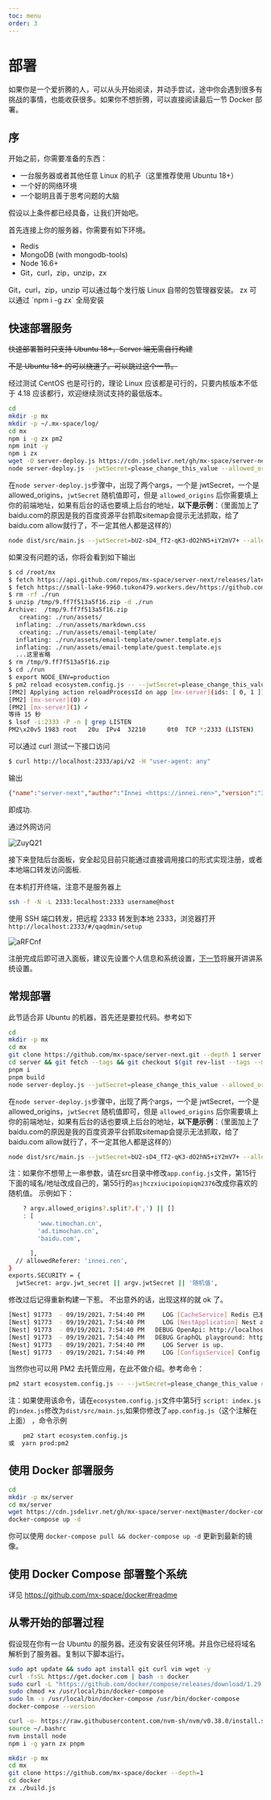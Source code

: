 ```yaml
---
toc: menu
order: 3
---
```


# 部署

<Alert type="info">
<p>如果你是一个爱折腾的人，可以从头开始阅读，并动手尝试，途中你会遇到很多有挑战的事情，也能收获很多。如果你不想折腾，可以直接阅读最后一节 Docker 部署。</p>
</Alert>

## 序

开始之前，你需要准备的东西：

- 一台服务器或者其他任意 Linux 的机子（这里推荐使用 Ubuntu 18+）
- 一个好的网络环境
- 一个聪明且善于思考问题的大脑

假设以上条件都已经具备，让我们开始吧。

首先连接上你的服务器，你需要有如下环境。

- Redis
- MongoDB (with mongodb-tools)
- Node 16.6+
- Git，curl，zip，unzip，zx

<Alert type="info">
<p>
Git，curl，zip，unzip 可以通过每个发行版 Linux 自带的包管理器安装。
zx 可以通过 `npm i -g zx` 全局安装
</p>
</Alert>

## 快速部署服务

~~快速部署暂时只支持 Ubuntu 18+，Server 端无需自行构建~~

~~不是 Ubuntu 18+ 的可以绕道了。可以跳过这个一节。~~

经过测试 CentOS 也是可行的，理论 Linux 应该都是可行的，只要内核版本不低于 4.18 应该都行，欢迎继续测试支持的最低版本。

```bash
cd
mkdir -p mx
mkdir -p ~/.mx-space/log/
cd mx
npm i -g zx pm2
npm init -y
npm i zx
wget -O server-deploy.js https://cdn.jsdelivr.net/gh/mx-space/server-next@master/scripts/deploy.js
node server-deploy.js --jwtSecret=please_change_this_value --allowed_origins=your_site # 注意修改一下 这个 jwtSecret. 值可以随机数字字母，不要用示例值，以及修改 allowed_origins，详细在下面一行
```

在`node server-deploy.js`步骤中，出现了两个args，一个是 jwtSecret，一个是 allowed_origins，`jwtSecret` 随机值即可，但是 `allowed_origins` 后你需要填上你的前端地址，如果有后台的话也要填上后台的地址，**以下是示例**：（里面加上了baidu.com的原因是我的百度资源平台抓取sitemap会提示无法抓取，给了baidu.com allow就行了，不一定其他人都是这样的）

```bash
node dist/src/main.js --jwtSecret=bU2-sD4_fT2-qK3-dO2hN5+iY2mV7+ --allowed_origins=iucky.cn,cli.iucky.cn,baidu.com
```

如果没有问题的话，你将会看到如下输出

```bash
$ cd /root/mx
$ fetch https://api.github.com/repos/mx-space/server-next/releases/latest
$ fetch https://small-lake-9960.tukon479.workers.dev/https://github.com/mx-space/server-next/releases/download/v3.6.5/release-ubuntu.zip
$ rm -rf ./run
$ unzip /tmp/9.ff7f513a5f16.zip -d ./run
Archive:  /tmp/9.ff7f513a5f16.zip
   creating: ./run/assets/
  inflating: ./run/assets/markdown.css
   creating: ./run/assets/email-template/
  inflating: ./run/assets/email-template/owner.template.ejs
  inflating: ./run/assets/email-template/guest.template.ejs
  ...这里省略
$ rm /tmp/9.ff7f513a5f16.zip
$ cd ./run
$ export NODE_ENV=production
$ pm2 reload ecosystem.config.js -- --jwtSecret=please_change_this_value
[PM2] Applying action reloadProcessId on app [mx-server](ids: [ 0, 1 ])
[PM2] [mx-server](0) ✓
[PM2] [mx-server](1) ✓
等待 15 秒
$ lsof -i:2333 -P -n | grep LISTEN
PM2\x20v5 1983 root   20u  IPv4  32210      0t0  TCP *:2333 (LISTEN)
```

可以通过 curl 测试一下接口访问

```bash
$ curl http://localhost:2333/api/v2 -H "user-agent: any"
```

输出

```json
{"name":"server-next","author":"Innei <https://innei.ren>","version":"3.6.5","homepage":"https://github.com/mx-space/server-next#readme","issues":"https://github.com/mx-space/server-next/issues","hash":""}#
```

即成功.

通过外网访问

![ZuyQ21](https://raw.githubusercontent.com/mx-space/docs-images/master/images/ZuyQ21.png)

接下来登陆后台面板，安全起见目前只能通过直接调用接口的形式实现注册，或者本地端口转发访问面板.

在本机打开终端，注意不是服务器上

```bash
ssh -f -N -L 2333:localhost:2333 username@host
```

使用 SSH 端口转发，把远程 2333 转发到本地 2333，浏览器打开 `http://localhost:2333/#/qaqdmin/setup`

![aRFCnf](https://raw.githubusercontent.com/mx-space/docs-images/master/images/aRFCnf.png)

注册完成后即可进入面板，建议先设置个人信息和系统设置，[下一节](/guide/setting)将展开讲讲系统设置。

## 常规部署

此节适合非 Ubuntu 的机器，首先还是要拉代码。参考如下

```bash
cd
mkdir -p mx
cd mx
git clone https://github.com/mx-space/server-next.git --depth 1 server
cd server && git fetch --tags && git checkout $(git rev-list --tags --max-count=1)
pnpm i
pnpm build
node server-deploy.js --jwtSecret=please_change_this_value --allowed_origins=your_site # 注意修改一下 这个 jwtSecret. 值可以随机数字字母，不要用示例值，以及修改 allowed_origins，详细在下面一行
```

在`node server-deploy.js`步骤中，出现了两个args，一个是 jwtSecret，一个是 allowed_origins，`jwtSecret` 随机值即可，但是 `allowed_origins` 后你需要填上你的前端地址，如果有后台的话也要填上后台的地址，**以下是示例**：（里面加上了baidu.com的原因是我的百度资源平台抓取sitemap会提示无法抓取，给了baidu.com allow就行了，不一定其他人都是这样的）

```bash
node dist/src/main.js --jwtSecret=bU2-sD4_fT2-qK3-dO2hN5+iY2mV7+ --allowed_origins=iucky.cn,cli.iucky.cn,baidu.com
```
注：如果你不想带上一串参数，请在src目录中修改`app.config.js`文件，第15行下面的域名/地址改成自己的，第55行的`asjhczxiucipoiopiqm2376`改成你喜欢的随机值。
示例如下：
```bash
    ? argv.allowed_origins?.split?.(',') || []
    : [
        'www.timochan.cn',
        'ad.timochan.cn',
        'baidu.com',

      ],
  // allowedReferer: 'innei.ren',
}
exports.SECURITY = {
  jwtSecret: argv.jwt_secret || argv.jwtSecret || '随机值',
```
修改过后记得重新构建一下惹。
不出意外的话，出现这样的就 ok 了。

```bash
[Nest] 91773  - 09/19/2021，7:54:40 PM     LOG [CacheService] Redis 已准备好！
[Nest] 91773  - 09/19/2021，7:54:40 PM     LOG [NestApplication] Nest application successfully started
[Nest] 91773  - 09/19/2021，7:54:40 PM   DEBUG OpenApi: http://localhost:2333/api-docs
[Nest] 91773  - 09/19/2021，7:54:40 PM   DEBUG GraphQL playground: http://localhost:2333/graphql
[Nest] 91773  - 09/19/2021，7:54:40 PM     LOG Server is up.
[Nest] 91773  - 09/19/2021，7:54:40 PM     LOG [ConfigsService] Config 已经加载完毕！
```

当然你也可以用 PM2 去托管应用，在此不做介绍。参考命令：

```bash
pm2 start ecosystem.config.js -- --jwtSecret=please_change_this_value # 注意修改一下 这个 jwtSecret. 值可以随机数字字母，不要用示例值
```
注：如果使用该命令，请在`ecosystem.config.js`文件中第5行  `script: index.js` 的`index.js`修改为`dist/src/main.js`,如果你修改了`app.config.js`（这个注解在上面） ，命令示例
```bash
    pm2 start ecosystem.config.js
或  yarn prod:pm2
```
## 使用 Docker 部署服务

```bash
cd
mkdir -p mx/server
cd mx/server
wget https://cdn.jsdelivr.net/gh/mx-space/server-next@master/docker-compose.yml
docker-compose up -d
```

你可以使用 `docker-compose pull && docker-compose up -d` 更新到最新的镜像。

## 使用 Docker Compose 部署整个系统

详见 <https://github.com/mx-space/docker#readme>

## 从零开始的部署过程

假设现在你有一台 Ubuntu 的服务器。还没有安装任何环境。并且你已经将域名解析到了服务器。复制以下脚本运行。

```bash
sudo apt update && sudo apt install git curl vim wget -y
curl -fsSL https://get.docker.com | bash -s docker
sudo curl -L "https://github.com/docker/compose/releases/download/1.29.1/docker-compose-$(uname -s)-$(uname -m)" -o /usr/local/bin/docker-compose
sudo chmod +x /usr/local/bin/docker-compose
sudo ln -s /usr/local/bin/docker-compose /usr/bin/docker-compose
docker-compose --version

curl -o- https://raw.githubusercontent.com/nvm-sh/nvm/v0.38.0/install.sh | bash
source ~/.bashrc
nvm install node
npm i -g yarn zx pnpm

mkdir -p mx
cd mx
git clone https://github.com/mx-space/docker --depth=1
cd docker
zx ./build.js
```

